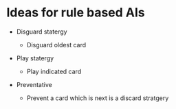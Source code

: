 # Ideas for rule based AIs

* Disguard statergy
    * Disguard oldest card

* Play statergy
    * Play indicated card

* Preventative
    * Prevent a card which is next is a discard stratgery
